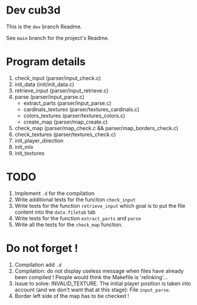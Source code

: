 # Dev cub3d
This is the `dev` branch Readme.

See `main` branch for the project's Readme.

# Program details

1. check_input (parser/input_check.c)
2. init_data (init/init_data.c)
3. retrieve_input (parser/input_retrieve.c)
4. parse (parser/input_parse.c) 
	- extract_parts (parser/input_parse.c)
	- cardinals_textures (parser/textures_cardinals.c)
	- colors_textures (parser/textures_colors.c)
	- create_map (parser/map_create.c)
5. check_map (parser/map_check.c && parser/map_borders_check.c)
6. check_textures (parser/textures_check.c)
7. init_player_direction
8. init_mlx
9. init_textures

# TODO

1. Implement `.d` for the compilation
2. Write additional tests for the function `check_input`
3. Write tests for the function `retrieve_input` which goal is to put the file content into the `data.filetab` tab
4. Write tests for the function `extract_parts` and `parse`
5. Write all the tests for the `check_map` function.

# Do not forget !

1. Compilation add `.d`
2. Compilation: do not display useless message when files have already been compiled ! People would think the Makefile is 'relinking'...
3. Issue to solve: INVALID_TEXTURE. The initial player position is taken into account (and we don't want that at this stage): File `input_parse`.
4. Border left side of the map has to be checked !
